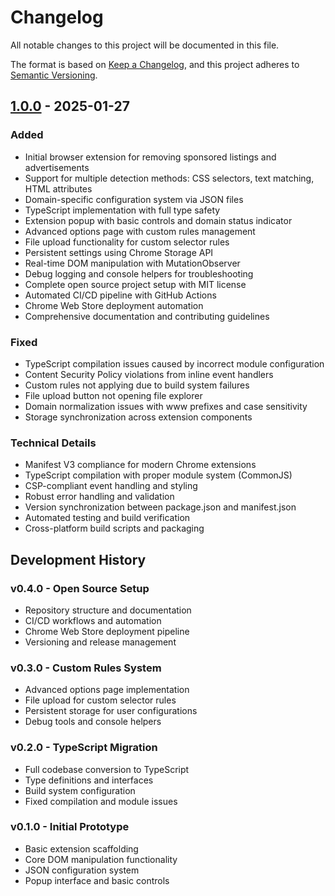 # Changelog

All notable changes to this project will be documented in this file.

The format is based on [Keep a Changelog](https://keepachangelog.com/en/1.0.0/),
and this project adheres to [Semantic Versioning](https://semver.org/spec/v2.0.0.html).

## [1.0.0] - 2025-01-27

### Added
- Initial browser extension for removing sponsored listings and advertisements
- Support for multiple detection methods: CSS selectors, text matching, HTML attributes
- Domain-specific configuration system via JSON files
- TypeScript implementation with full type safety
- Extension popup with basic controls and domain status indicator
- Advanced options page with custom rules management
- File upload functionality for custom selector rules
- Persistent settings using Chrome Storage API
- Real-time DOM manipulation with MutationObserver
- Debug logging and console helpers for troubleshooting
- Complete open source project setup with MIT license
- Automated CI/CD pipeline with GitHub Actions
- Chrome Web Store deployment automation
- Comprehensive documentation and contributing guidelines

### Fixed
- TypeScript compilation issues caused by incorrect module configuration
- Content Security Policy violations from inline event handlers
- Custom rules not applying due to build system failures
- File upload button not opening file explorer
- Domain normalization issues with www prefixes and case sensitivity
- Storage synchronization across extension components

### Technical Details
- Manifest V3 compliance for modern Chrome extensions
- TypeScript compilation with proper module system (CommonJS)
- CSP-compliant event handling and styling
- Robust error handling and validation
- Version synchronization between package.json and manifest.json
- Automated testing and build verification
- Cross-platform build scripts and packaging

## Development History

### v0.4.0 - Open Source Setup
- Repository structure and documentation
- CI/CD workflows and automation
- Chrome Web Store deployment pipeline
- Versioning and release management

### v0.3.0 - Custom Rules System
- Advanced options page implementation
- File upload for custom selector rules
- Persistent storage for user configurations
- Debug tools and console helpers

### v0.2.0 - TypeScript Migration
- Full codebase conversion to TypeScript
- Type definitions and interfaces
- Build system configuration
- Fixed compilation and module issues

### v0.1.0 - Initial Prototype
- Basic extension scaffolding
- Core DOM manipulation functionality
- JSON configuration system
- Popup interface and basic controls

[1.0.0]: https://github.com/JosephAmbayec/Relistr/releases/tag/v1.0.0